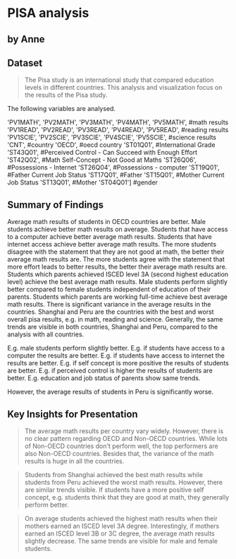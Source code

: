 # PISA analysis
## by Anne


## Dataset

> The Pisa study is an international study that compared education levels in different countries.
This analysis and visualization focus on the results of the Pisa study.

The following variables are analysed.

'PV1MATH', 'PV2MATH', 'PV3MATH', 'PV4MATH', 'PV5MATH', #math results
'PV1READ', 'PV2READ', 'PV3READ', 'PV4READ', 'PV5READ', #reading results
'PV1SCIE', 'PV2SCIE', 'PV3SCIE', 'PV4SCIE', 'PV5SCIE', #science results               
'CNT', #country
'OECD', #oecd country
'ST01Q01', #International Grade
'ST43Q01', #Perceived Control - Can Succeed with Enough Effort
'ST42Q02', #Math Self-Concept - Not Good at Maths
'ST26Q06', #Possessions - Internet
'ST26Q04', #Possessions - computer
'ST19Q01', #Father Current Job Status
'ST17Q01', #Father<Highest Schooling>
'ST15Q01', #Mother Current Job Status
'ST13Q01', #Mother<Highest Schooling>
'ST04Q01'] #gender


## Summary of Findings

Average math results of students in OECD countries are better.
Male students achieve better math results on average.
Students that have access to a computer achieve better average math results.
Students that have internet access achieve better average math results.
The more students disagree with the statement that they are not good at math, the better their average math results are.
The more students agree with the statement that more effort leads to better results, the better their average math results are.
Students which parents achieved ISCED level 3A (second highest education level) achieve the best average math results.
Male students perform slightly better compared to female students independent of education of their parents.
Students which parents are working full-time achieve best average math results.
There is significant variance in the average results in the countries.
Shanghai and Peru are the countries with the best and worst overall pisa results, e.g. in math, reading and science.
Generally, the same trends are visible in both countries, Shanghai and Peru, compared to the analysis with all countries.

E.g. male students perform slightly better.
E.g. if students have access to a computer the results are better.
E.g. if students have access to internet the results are better.
E.g. if self concept is more positive the results of students are better.
E.g. if perceived control is higher the results of students are better.
E.g. education and job status of parents show same trends.

However, the average results of students in Peru is significantly worse.


## Key Insights for Presentation

> The average math results per country vary widely. However, there is no clear pattern regarding OECD and Non-OECD countries. While lots of Non-OECD countries don't perform well, the top performers are also Non-OECD countries. Besides that, the variance of the math results is huge in all the countries.

>Students from Shanghai achieved the best math results while students from Peru achieved the worst math results. However, there are similar trends visible. If students have a more positive self concept, e.g. students think that they are good at math, they generally perform better.

>On average students achieved the highest math results when their mothers earned an ISCED level 3A degree. Interestingly, if mothers earned an ISCED level 3B or 3C degree, the average math results slightly decrease. The same trends are visible for male and female students.